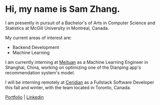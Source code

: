 # Hi, my name is Sam Zhang.

I am presently in pursuit of a Bachelor's of Arts in Computer Science and Statistics at McGill University in Montreal, Canada.

My current areas of interest are:
- Backend Development
- Machine Learning

I am currently interning at [Meituan](https://about.meituan.com/) as a Machine Learning Engineer in Shanghai, China, working on optimizing one of the Dianping app's recommendation system's model.

I will be interning remotely at [Ceridian](https://www.ceridian.com/) as a Fullstack Software Developer this fall and winter, with the team located in Toronto, Canada. 


<!-- <p align="center"> -->
<!-- ![giphy](https://user-images.githubusercontent.com/112342947/211696244-99ea8b58-8605-496d-9046-6fd395437628.gif) -->
<!-- <p align="center"> -->

<!-- [![Top Langs](https://github-readme-stats.vercel.app/api/top-langs/?username=samzhang02&hide=tex,html,css,shell)](https://github.com/anuraghazra/github-readme-stats) -->

<a href="https://cs.mcgill.ca/~szhang139">Portfolio</a> | <a href="https://www.linkedin.com/in/zhang-sam/">Linkedin</a>
